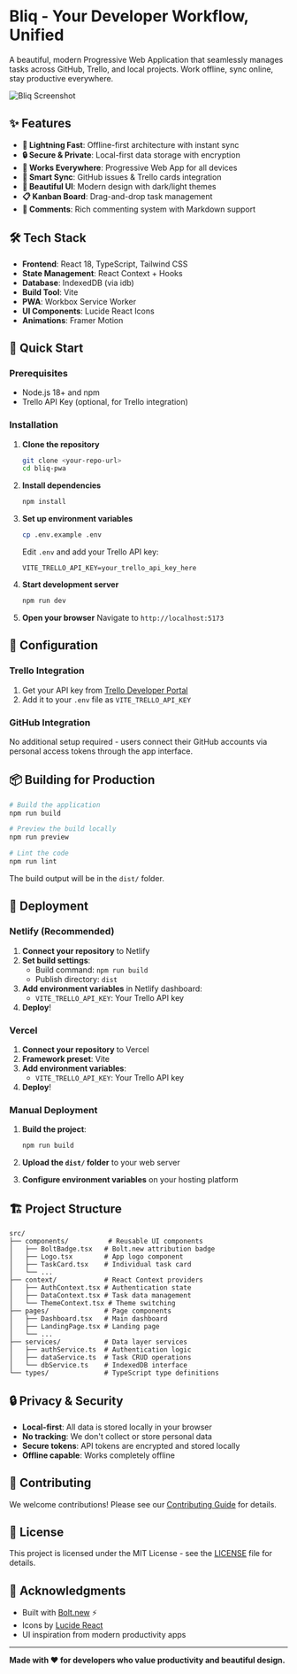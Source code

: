 # Bliq - Your Developer Workflow, Unified

A beautiful, modern Progressive Web Application that seamlessly manages tasks across GitHub, Trello, and local projects. Work offline, sync online, stay productive everywhere.

![Bliq Screenshot](https://images.unsplash.com/photo-1611224923853-80b023f02d71?w=1200&h=600&fit=crop&crop=top)

## ✨ Features

- **🚀 Lightning Fast**: Offline-first architecture with instant sync
- **🔒 Secure & Private**: Local-first data storage with encryption
- **📱 Works Everywhere**: Progressive Web App for all devices
- **🔄 Smart Sync**: GitHub issues & Trello cards integration
- **🎨 Beautiful UI**: Modern design with dark/light themes
- **📋 Kanban Board**: Drag-and-drop task management
- **💬 Comments**: Rich commenting system with Markdown support

## 🛠 Tech Stack

- **Frontend**: React 18, TypeScript, Tailwind CSS
- **State Management**: React Context + Hooks
- **Database**: IndexedDB (via idb)
- **Build Tool**: Vite
- **PWA**: Workbox Service Worker
- **UI Components**: Lucide React Icons
- **Animations**: Framer Motion

## 🚀 Quick Start

### Prerequisites

- Node.js 18+ and npm
- Trello API Key (optional, for Trello integration)

### Installation

1. **Clone the repository**
   ```bash
   git clone <your-repo-url>
   cd bliq-pwa
   ```

2. **Install dependencies**
   ```bash
   npm install
   ```

3. **Set up environment variables**
   ```bash
   cp .env.example .env
   ```
   
   Edit `.env` and add your Trello API key:
   ```env
   VITE_TRELLO_API_KEY=your_trello_api_key_here
   ```

4. **Start development server**
   ```bash
   npm run dev
   ```

5. **Open your browser**
   Navigate to `http://localhost:5173`

## 🔧 Configuration

### Trello Integration

1. Get your API key from [Trello Developer Portal](https://trello.com/app-key)
2. Add it to your `.env` file as `VITE_TRELLO_API_KEY`

### GitHub Integration

No additional setup required - users connect their GitHub accounts via personal access tokens through the app interface.

## 📦 Building for Production

```bash
# Build the application
npm run build

# Preview the build locally
npm run preview

# Lint the code
npm run lint
```

The build output will be in the `dist/` folder.

## 🚀 Deployment

### Netlify (Recommended)

1. **Connect your repository** to Netlify
2. **Set build settings**:
   - Build command: `npm run build`
   - Publish directory: `dist`
3. **Add environment variables** in Netlify dashboard:
   - `VITE_TRELLO_API_KEY`: Your Trello API key
4. **Deploy**!

### Vercel

1. **Connect your repository** to Vercel
2. **Framework preset**: Vite
3. **Add environment variables**:
   - `VITE_TRELLO_API_KEY`: Your Trello API key
4. **Deploy**!

### Manual Deployment

1. **Build the project**:
   ```bash
   npm run build
   ```

2. **Upload the `dist/` folder** to your web server

3. **Configure environment variables** on your hosting platform

## 🏗 Project Structure

```
src/
├── components/          # Reusable UI components
│   ├── BoltBadge.tsx   # Bolt.new attribution badge
│   ├── Logo.tsx        # App logo component
│   ├── TaskCard.tsx    # Individual task card
│   └── ...
├── context/            # React Context providers
│   ├── AuthContext.tsx # Authentication state
│   ├── DataContext.tsx # Task data management
│   └── ThemeContext.tsx # Theme switching
├── pages/              # Page components
│   ├── Dashboard.tsx   # Main dashboard
│   ├── LandingPage.tsx # Landing page
│   └── ...
├── services/           # Data layer services
│   ├── authService.ts  # Authentication logic
│   ├── dataService.ts  # Task CRUD operations
│   └── dbService.ts    # IndexedDB interface
└── types/              # TypeScript type definitions
```

## 🔒 Privacy & Security

- **Local-first**: All data is stored locally in your browser
- **No tracking**: We don't collect or store personal data
- **Secure tokens**: API tokens are encrypted and stored locally
- **Offline capable**: Works completely offline

## 🤝 Contributing

We welcome contributions! Please see our [Contributing Guide](CONTRIBUTING.md) for details.

## 📄 License

This project is licensed under the MIT License - see the [LICENSE](LICENSE) file for details.

## 🙏 Acknowledgments

- Built with [Bolt.new](https://bolt.new) ⚡
- Icons by [Lucide React](https://lucide.dev)
- UI inspiration from modern productivity apps

---

**Made with ❤️ for developers who value productivity and beautiful design.**